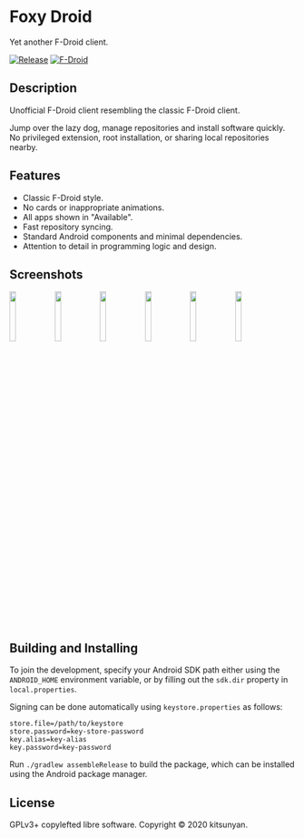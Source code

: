 # Foxy Droid

Yet another F-Droid client.

[![Release](https://img.shields.io/github/v/release/kitsunyan/foxy-droid)](https://github.com/kitsunyan/foxy-droid/releases)
[![F-Droid](https://img.shields.io/f-droid/v/nya.kitsunyan.foxydroid)](https://f-droid.org/packages/nya.kitsunyan.foxydroid/)

## Description

Unofficial F-Droid client resembling the classic F-Droid client.

Jump over the lazy dog, manage repositories and install software quickly.
No privileged extension, root installation, or sharing local repositories nearby.

## Features

* Classic F-Droid style.
* No cards or inappropriate animations.
* All apps shown in "Available".
* Fast repository syncing.
* Standard Android components and minimal dependencies.
* Attention to detail in programming logic and design.

## Screenshots

<p>
<img src="metadata/en-US/images/phoneScreenshots/1.png" width="15%" />
<img src="metadata/en-US/images/phoneScreenshots/2.png" width="15%" />
<img src="metadata/en-US/images/phoneScreenshots/3.png" width="15%" />
<img src="metadata/en-US/images/phoneScreenshots/4.png" width="15%" />
<img src="metadata/en-US/images/phoneScreenshots/5.png" width="15%" />
<img src="metadata/en-US/images/phoneScreenshots/6.png" width="15%" />
</p>

## Building and Installing

To join the development, specify your Android SDK path either using the `ANDROID_HOME` environment variable, or by filling out the `sdk.dir` property in `local.properties`.

Signing can be done automatically using `keystore.properties` as follows:

```properties
store.file=/path/to/keystore
store.password=key-store-password
key.alias=key-alias
key.password=key-password
```

Run `./gradlew assembleRelease` to build the package, which can be installed using the Android package manager.

## License

GPLv3+ copylefted libre software. Copyright © 2020 kitsunyan.
